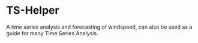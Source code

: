 # TS-Helper
A time series analysis and forecasting of windspeed, can also be used as a guide for many Time Series Analysis.
